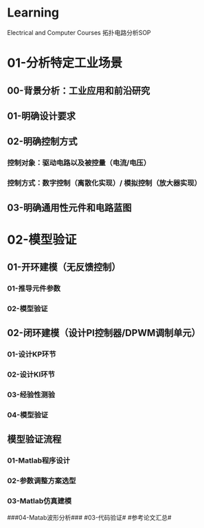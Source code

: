 # Learning
Electrical and Computer Courses
拓扑电路分析SOP 
# 01-分析特定工业场景 
## 00-背景分析：工业应用和前沿研究 
## 01-明确设计要求 
## 02-明确控制方式 
### 控制对象：驱动电路以及被控量（电流/电压）
### 控制方式：数字控制（离散化实现）/ 模拟控制（放大器实现）
## 03-明确通用性元件和电路蓝图
# 02-模型验证
## 01-开环建模（无反馈控制）
### 01-推导元件参数
### 02-模型验证 
## 02-闭环建模（设计PI控制器/DPWM调制单元）
### 01-设计KP环节
### 02-设计KI环节
### 03-经验性测验
### 04-模型验证
## 模型验证流程
### 01-Matlab程序设计
### 02-参数调整方案选型
### 03-Matlab仿真建模
###04-Matab波形分析###
#03-代码验证#
#参考论文汇总#
